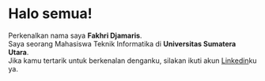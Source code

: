 # Halo semua! 

Perkenalkan nama saya **Fakhri Djamaris**.\
Saya seorang Mahasiswa Teknik Informatika di **Universitas Sumatera Utara**.\
Jika kamu tertarik untuk berkenalan denganku, silakan ikuti akun [Linkedin](https://www.linkedin.com/in/fakhri-djamaris/)ku ya.

